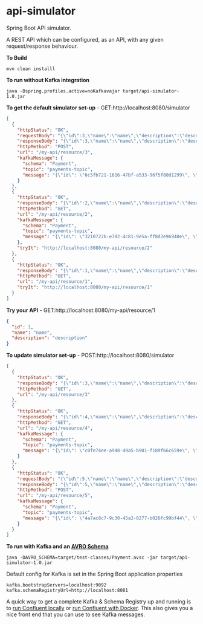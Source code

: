 # api-simulator

Spring Boot API simulator.

A REST API which can be configured, as an API, with any given request/response behaviour.

**To Build**
```shell script
mvn clean installl
```

**To run without Kafka integration**
```shell script
java -Dspring.profiles.active=noKafkavajar target/api-simulator-1.0.jar
```

**To get the default simulator set-up** - GET:http://localhost:8080/simulator

```json
[
  {
    "httpStatus": "OK",
    "requestBody": "{\"id\":3,\"name\":\"name\",\"description\":\"description\"}",
    "responseBody": "{\"id\":3,\"name\":\"name\",\"description\":\"description\"}",
    "httpMethod": "POST",
    "url": "/my-api/resource/3",
    "kafkaMessage": {
      "schema": "Payment",
      "topic": "payments-topic",
      "message": "{\"id\": \"6c5fb721-1616-47bf-a533-96f5f80d1299\", \"amount\": \"102\"}"
    }
  },
  {
    "httpStatus": "OK",
    "responseBody": "{\"id\":2,\"name\":\"name\",\"description\":\"description\"}",
    "httpMethod": "GET",
    "url": "/my-api/resource/2",
    "kafkaMessage": {
      "schema": "Payment",
      "topic": "payments-topic",
      "message": "{\"id\": \"3210722b-e782-4c81-9e5a-ff8d2e96940e\", \"amount\": \"102\"}"
    },
    "tryIt": "http://localhost:8080/my-api/resource/2"
  },
  {
    "httpStatus": "OK",
    "responseBody": "{\"id\":1,\"name\":\"name\",\"description\":\"description\"}",
    "httpMethod": "GET",
    "url": "/my-api/resource/1",
    "tryIt": "http://localhost:8080/my-api/resource/1"
  }
]
```

**Try your API** - GET:http://localhost:8080/my-api/resource/1

```json
{
  "id": 1,
  "name": "name",
  "description": "description"
}
```

**To update simulator set-up** - POST:http://localhost:8080/simulator

```json
[
  {
    "httpStatus": "OK",
    "responseBody": "{\"id\":3,\"name\":\"name\",\"description\":\"description\"}",
    "httpMethod": "GET",
    "url": "/my-api/resource/3"
  },
  {
    "httpStatus": "OK",
    "responseBody": "{\"id\":4,\"name\":\"name\",\"description\":\"description\"}",
    "httpMethod": "GET",
    "url": "/my-api/resource/4",
    "kafkaMessage": {
      "schema": "Payment",
      "topic": "payments-topic",
      "message": "{\"id\": \"c0fe74ee-a948-49a5-b901-f189f66c659e\", \"amount\": \"102\"}"
    }
  },
  {
    "httpStatus": "OK",
    "requestBody": "{\"id\":5,\"name\":\"name\",\"description\":\"description\"}",
    "responseBody": "{\"id\":5,\"name\":\"name\",\"description\":\"description\"}",
    "httpMethod": "POST",
    "url": "/my-api/resource/5",
    "kafkaMessage": {
      "schema": "Payment",
      "topic": "payments-topic",
      "message": "{\"id\": \"4a7ac8c7-9c30-45a2-8277-b026fc99bf44\", \"amount\": \"102\"}"
    }
  }
]
```

**To run with Kafka and an [AVRO Schema](https://avro.apache.org/docs/1.8.2/gettingstartedjava.html)**
```shell script
java -DAVRO_SCHEMA=target/test-classes/Payment.avsc -jar target/api-simulator-1.0.jar
```

Default config for Kafka is set in the Spring Boot application.properties

```
kafka.bootstrapServers=localhost:9092
kafka.schemaRegistryUrl=http://localhost:8081
```
A quick way to get a complete Kafka & Schema Registry up and running is to [run Confluent locally](https://docs.confluent.io/current/quickstart/ce-quickstart.html)  or [run Confluent with Docker](https://docs.confluent.io/current/quickstart/ce-docker-quickstart.html). This also gives you a nice front end that you can use to see Kafka messages.

